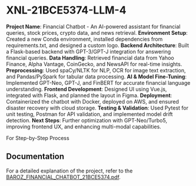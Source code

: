 # XNL-21BCE5374-LLM-4
**Project Name**: Financial Chatbot - An AI-powered assistant for financial queries, stock prices, crypto data, and news retrieval.
**Environment Setup**: Created a new Conda environment, installed dependencies from requirements.txt, and designed a custom logo.
**Backend Architecture**: Built a Flask-based backend with GPT-3/GPT-J integration for answering financial queries.
**Data Handling**: Retrieved financial data from Yahoo Finance, Alpha Vantage, CoinGecko, and NewsAPI for real-time insights.
**Preprocessing**: Used spaCy/NLTK for NLP, OCR for image text extraction, and Pandas/PySpark for tabular data processing.
**AI & Model Fine-Tuning**: Implemented GPT-Neo, GPT-J, and FinBERT for accurate financial language understanding.
**Frontend Development**: Designed UI using Vue.js, integrated with Flask, and planned the layout in Figma.
**Deployment**: Containerized the chatbot with Docker, deployed on AWS, and ensured disaster recovery with cloud storage.
**Testing & Validation**: Used Pytest for unit testing, Postman for API validation, and implemented model drift detection.
**Next Steps**: Further optimization with GPT-Neo/Turbo5, improving frontend UX, and enhancing multi-modal capabilities.

For Step-by-Step Process 
## Documentation  
For a detailed explanation of the project, refer to the [BAROZ_FINANCIAL_CHATBOT_21BCE5374.pdf](./BAROZ_FINANCIAL_CHATBOT_21BCE5374.pdf).  

